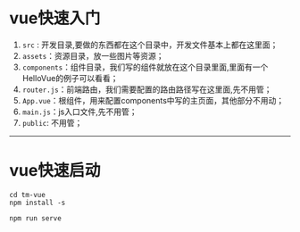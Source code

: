 # vue快速入门

1. `src` : 开发目录,要做的东西都在这个目录中，开发文件基本上都在这里面；
2. `assets`：资源目录，放一些图片等资源；
3. `components`：组件目录，我们写的组件就放在这个目录里面,里面有一个HelloVue的例子可以看看；
4. `router.js`：前端路由，我们需要配置的路由路径写在这里面,先不用管；
5. `App.vue`：根组件，用来配置components中写的主页面，其他部分不用动；
6. `main.js`：js入口文件,先不用管；
7. `public`: 不用管；

---

# vue快速启动

```
cd tm-vue
npm install -s
```
```
npm run serve
```
